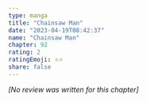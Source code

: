 ```yaml
---
type: manga
title: "Chainsaw Man"
date: "2023-04-19T08:42:37"
name: "Chainsaw Man"
chapter: 92
rating: 2
ratingEmoji: ⭐️⭐️
share: false
---
```


*[No review was written for this chapter]*
